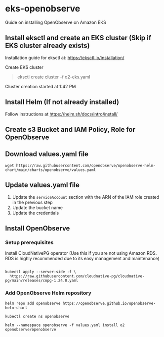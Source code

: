 # eks-openobserve

Guide on installing OpenObserve on Amazon EKS

## Install eksctl and create an EKS cluster (Skip if EKS cluster already exists)

Installation guide for eksctl at: https://eksctl.io/installation/

Create EKS cluster

> eksctl create cluster -f o2-eks.yaml

Cluster creation started at 1:42 PM

## Install Helm (If not already installed)

Follow instructions at https://helm.sh/docs/intro/install/

## Create s3 Bucket and IAM Policy, Role for OpenObserve



## Download values.yaml file

```shell
wget https://raw.githubusercontent.com/openobserve/openobserve-helm-chart/main/charts/openobserve/values.yaml
```

## Update values.yaml file

1. Update the `serviceAccount` section with the ARN of the IAM role created in the previous step
2. Update the bucket name
3. Update the credentials

## Install OpenObserve

### Setup prerequisites

Install CloudNativePG operator (Use this if you are not using Amazon RDS. RDS is highly recommended due to its easy management and maintenance)

```shell

kubectl apply --server-side -f \
  https://raw.githubusercontent.com/cloudnative-pg/cloudnative-pg/main/releases/cnpg-1.24.0.yaml
```

### Add OpenObserve Helm repository

```shell
helm repo add openobserve https://openobserve.github.io/openobserve-helm-chart

kubectl create ns openobserve

helm --namespace openobserve -f values.yaml install o2 openobserve/openobserve
```
